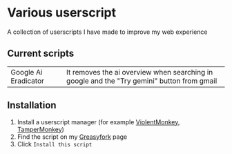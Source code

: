 # Various userscript
A collection of userscripts I have made to improve my web experience

## Current scripts
<table>
  <tr>
    <td>Google Ai Eradicator</td>
    <td>It removes the ai overview when searching in google and the "Try gemini" button from gmail</td>
  </tr>
</table>

## Installation
 1. Install a userscript manager (for example [ViolentMonkey](https://violentmonkey.github.io/), [TamperMonkey](https://www.tampermonkey.net/))
 2. Find the script on my [Greasyfork](https://greasyfork.org/en/users/1486287-hannekaffeekanne) page
 3. Click `Install this script`
